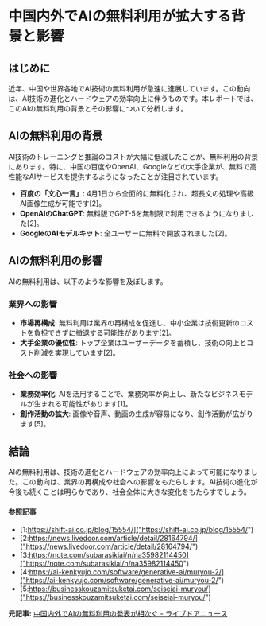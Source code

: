 # 中国内外でAIの無料利用が拡大する背景と影響

## はじめに

近年、中国や世界各地でAI技術の無料利用が急速に進展しています。この動向は、AI技術の進化とハードウェアの効率向上に伴うものです。本レポートでは、このAIの無料利用の背景とその影響について分析します。

## AIの無料利用の背景

AI技術のトレーニングと推論のコストが大幅に低減したことが、無料利用の背景にあります。特に、中国の百度やOpenAI、Googleなどの大手企業が、無料で高性能なAIサービスを提供するようになったことが注目されています。

- **百度の「文心一言」**: 4月1日から全面的に無料化され、超長文の処理や高級AI画像生成が可能です[2]。
- **OpenAIのChatGPT**: 無料版でGPT-5を無制限で利用できるようになりました[2]。
- **GoogleのAIモデルキット**: 全ユーザーに無料で開放されました[2]。

## AIの無料利用の影響

AIの無料利用は、以下のような影響を及ぼします。

### 業界への影響

- **市場再構成**: 無料利用は業界の再構成を促進し、中小企業は技術更新のコストを負担できずに撤退する可能性があります[2]。
- **大手企業の優位性**: トップ企業はユーザーデータを蓄積し、技術の向上とコスト削減を実現しています[2]。

### 社会への影響

- **業務効率化**: AIを活用することで、業務効率が向上し、新たなビジネスモデルが生まれる可能性があります[1]。
- **創作活動の拡大**: 画像や音声、動画の生成が容易になり、創作活動が広がります[5]。

## 結論

AIの無料利用は、技術の進化とハードウェアの効率向上によって可能になりました。この動向は、業界の再構成や社会への影響をもたらします。AI技術の進化が今後も続くことは明らかであり、社会全体に大きな変化をもたらすでしょう。

#### 参照記事
- [1:https://shift-ai.co.jp/blog/15554/]("https://shift-ai.co.jp/blog/15554/")
- [2:https://news.livedoor.com/article/detail/28164794/]("https://news.livedoor.com/article/detail/28164794/")
- [3:https://note.com/subarasikiai/n/na35982114450]("https://note.com/subarasikiai/n/na35982114450")
- [4:https://ai-kenkyujo.com/software/generative-ai/muryou-2/]("https://ai-kenkyujo.com/software/generative-ai/muryou-2/")
- [5:https://businesskouzamitsuketai.com/seiseiai-muryou/]("https://businesskouzamitsuketai.com/seiseiai-muryou/")


**元記事:** [中国内外でAIの無料利用の発表が相次ぐ - ライブドアニュース](https://news.livedoor.com/article/detail/28164794/)